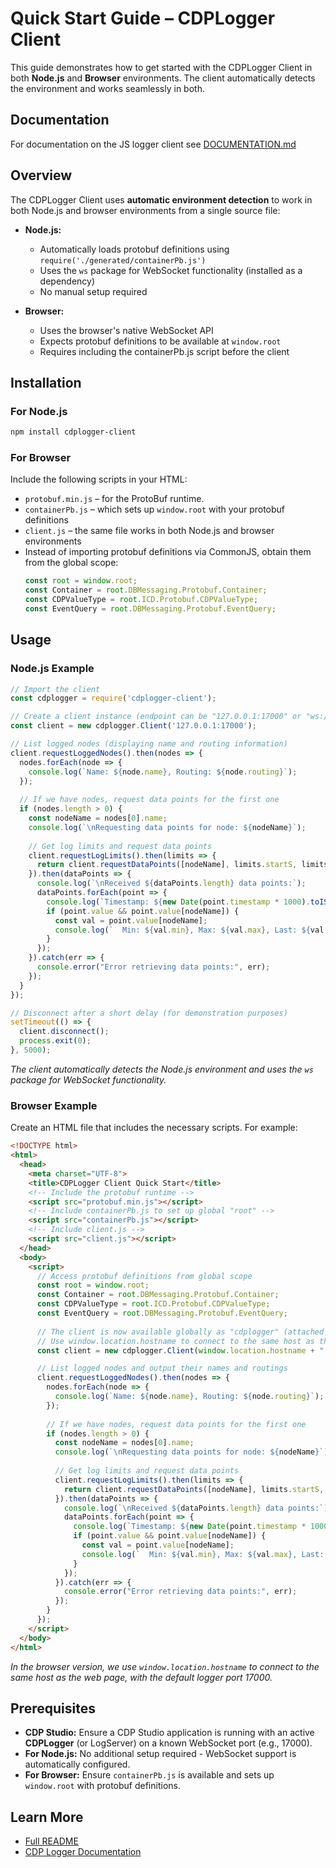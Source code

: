 # Quick Start Guide – CDPLogger Client

This guide demonstrates how to get started with the CDPLogger Client in both **Node.js** and **Browser** environments. The client automatically detects the environment and works seamlessly in both.

## Documentation

For documentation on the JS logger client see [DOCUMENTATION.md](DOCUMENTATION.md)

## Overview

The CDPLogger Client uses **automatic environment detection** to work in both Node.js and browser environments from a single source file:

- **Node.js:**
  - Automatically loads protobuf definitions using `require('./generated/containerPb.js')`
  - Uses the `ws` package for WebSocket functionality (installed as a dependency)
  - No manual setup required

- **Browser:**
  - Uses the browser's native WebSocket API
  - Expects protobuf definitions to be available at `window.root`
  - Requires including the containerPb.js script before the client

## Installation

### For Node.js

```bash
npm install cdplogger-client
```

### For Browser

Include the following scripts in your HTML:
- `protobuf.min.js` – for the ProtoBuf runtime.
- `containerPb.js` – which sets up `window.root` with your protobuf definitions
- `client.js` – the same file works in both Node.js and browser environments
- Instead of importing protobuf definitions via CommonJS, obtain them from the global scope:
   ```js
   const root = window.root;
   const Container = root.DBMessaging.Protobuf.Container;
   const CDPValueType = root.ICD.Protobuf.CDPValueType;
   const EventQuery = root.DBMessaging.Protobuf.EventQuery;
   ```

## Usage

### Node.js Example

```js
// Import the client
const cdplogger = require('cdplogger-client');

// Create a client instance (endpoint can be "127.0.0.1:17000" or "ws://127.0.0.1:17000")
const client = new cdplogger.Client('127.0.0.1:17000');

// List logged nodes (displaying name and routing information)
client.requestLoggedNodes().then(nodes => {
  nodes.forEach(node => {
    console.log(`Name: ${node.name}, Routing: ${node.routing}`);
  });
  
  // If we have nodes, request data points for the first one
  if (nodes.length > 0) {
    const nodeName = nodes[0].name;
    console.log(`\nRequesting data points for node: ${nodeName}`);
    
    // Get log limits and request data points
    client.requestLogLimits().then(limits => {
      return client.requestDataPoints([nodeName], limits.startS, limits.endS, 10, 0);
    }).then(dataPoints => {
      console.log(`\nReceived ${dataPoints.length} data points:`);
      dataPoints.forEach(point => {
        console.log(`Timestamp: ${new Date(point.timestamp * 1000).toISOString()}`);
        if (point.value && point.value[nodeName]) {
          const val = point.value[nodeName];
          console.log(`  Min: ${val.min}, Max: ${val.max}, Last: ${val.last}`);
        }
      });
    }).catch(err => {
      console.error("Error retrieving data points:", err);
    });
  }
});

// Disconnect after a short delay (for demonstration purposes)
setTimeout(() => {
  client.disconnect();
  process.exit(0);
}, 5000);
```

*The client automatically detects the Node.js environment and uses the `ws` package for WebSocket functionality.*

### Browser Example

Create an HTML file that includes the necessary scripts. For example:

```html
<!DOCTYPE html>
<html>
  <head>
    <meta charset="UTF-8">
    <title>CDPLogger Client Quick Start</title>
    <!-- Include the protobuf runtime -->
    <script src="protobuf.min.js"></script>
    <!-- Include containerPb.js to set up global "root" -->
    <script src="containerPb.js"></script>
    <!-- Include client.js -->
    <script src="client.js"></script>
  </head>
  <body>
    <script>
      // Access protobuf definitions from global scope
      const root = window.root;
      const Container = root.DBMessaging.Protobuf.Container;
      const CDPValueType = root.ICD.Protobuf.CDPValueType;
      const EventQuery = root.DBMessaging.Protobuf.EventQuery;
      
      // The client is now available globally as "cdplogger" (attached to window)
      // Use window.location.hostname to connect to the same host as the web page
      const client = new cdplogger.Client(window.location.hostname + ":17000");

      // List logged nodes and output their names and routings
      client.requestLoggedNodes().then(nodes => {
        nodes.forEach(node => {
          console.log(`Name: ${node.name}, Routing: ${node.routing}`);
        });
        
        // If we have nodes, request data points for the first one
        if (nodes.length > 0) {
          const nodeName = nodes[0].name;
          console.log(`\nRequesting data points for node: ${nodeName}`);
          
          // Get log limits and request data points
          client.requestLogLimits().then(limits => {
            return client.requestDataPoints([nodeName], limits.startS, limits.endS, 10, 0);
          }).then(dataPoints => {
            console.log(`\nReceived ${dataPoints.length} data points:`);
            dataPoints.forEach(point => {
              console.log(`Timestamp: ${new Date(point.timestamp * 1000).toISOString()}`);
              if (point.value && point.value[nodeName]) {
                const val = point.value[nodeName];
                console.log(`  Min: ${val.min}, Max: ${val.max}, Last: ${val.last}`);
              }
            });
          }).catch(err => {
            console.error("Error retrieving data points:", err);
          });
        }
      });
    </script>
  </body>
</html>
```

*In the browser version, we use `window.location.hostname` to connect to the same host as the web page, with the default logger port 17000.*

## Prerequisites

- **CDP Studio:** Ensure a CDP Studio application is running with an active **CDPLogger** (or LogServer) on a known WebSocket port (e.g., 17000).
- **For Node.js:** No additional setup required - WebSocket support is automatically configured.
- **For Browser:** Ensure `containerPb.js` is available and sets up `window.root` with protobuf definitions.

## Learn More

- [Full README](https://github.com/CDPTechnologies/JavascriptCDPLoggerClient)
- [CDP Logger Documentation](https://cdpstudio.com/manual/cdp/cdplogger/cdplogger-configuration-manual.html)
